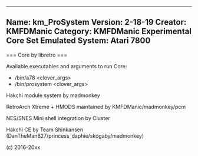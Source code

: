 -----------------------
Name: km_ProSystem
Version: 2-18-19
Creator: KMFDManic
Category: KMFDManic Experimental Core Set
Emulated System: Atari 7800
-----------------------
=== Core by libretro ===

Available executables and arguments to run Core:
- /bin/a78 <rom> <clover_args>
- /bin/prosystem <rom> <clover_args>
 
Hakchi module system by madmonkey

RetroArch Xtreme + HMODS maintained by KMFDManic/madmonkey/pcm

NES/SNES Mini shell integration by Cluster

Hakchi CE by Team Shinkansen (DanTheMan827/princess_daphie/skogaby/madmonkey)

(c) 2016-20xx
